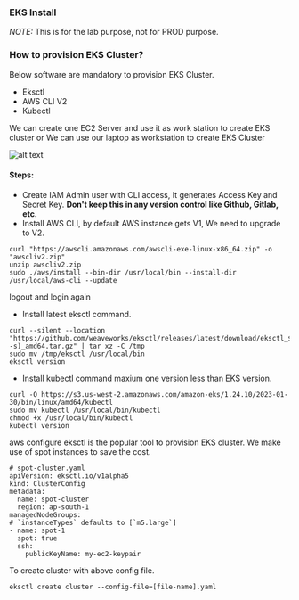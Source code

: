 ### EKS Install

*NOTE:* This is for the lab purpose, not for PROD purpose.

### How to provision EKS Cluster?

Below software are mandatory to provision EKS Cluster.

* Eksctl
* AWS CLI V2
* Kubectl

We can create one EC2 Server and use it as work station to create EKS cluster
                                            or
We can use our laptop as workstation to create EKS Cluster

![alt text](ec2-eks.png)

#### Steps:

* Create IAM Admin user with CLI access, It generates Access Key and Secret Key.
**Don't keep this in any version control like Github, Gitlab, etc.**
* Install AWS CLI, by default AWS instance gets V1, We need to upgrade to V2.
```
curl "https://awscli.amazonaws.com/awscli-exe-linux-x86_64.zip" -o "awscliv2.zip"
unzip awscliv2.zip
sudo ./aws/install --bin-dir /usr/local/bin --install-dir /usr/local/aws-cli --update
```
logout and login again

* Install latest eksctl command.
```
curl --silent --location "https://github.com/weaveworks/eksctl/releases/latest/download/eksctl_$(uname -s)_amd64.tar.gz" | tar xz -C /tmp
sudo mv /tmp/eksctl /usr/local/bin
eksctl version
```
* Install kubectl command maxium one version less than EKS version.
```
curl -O https://s3.us-west-2.amazonaws.com/amazon-eks/1.24.10/2023-01-30/bin/linux/amd64/kubectl
sudo mv kubectl /usr/local/bin/kubectl
chmod +x /usr/local/bin/kubectl
kubectl version
```
aws configure
eksctl is the popular tool to provision EKS cluster. We make use of spot instances to save the cost.

```
# spot-cluster.yaml
apiVersion: eksctl.io/v1alpha5
kind: ClusterConfig
metadata:
  name: spot-cluster
  region: ap-south-1
managedNodeGroups:
# `instanceTypes` defaults to [`m5.large`]
- name: spot-1
  spot: true
  ssh:
    publicKeyName: my-ec2-keypair
```
To create cluster with above config file.
```
eksctl create cluster --config-file=[file-name].yaml